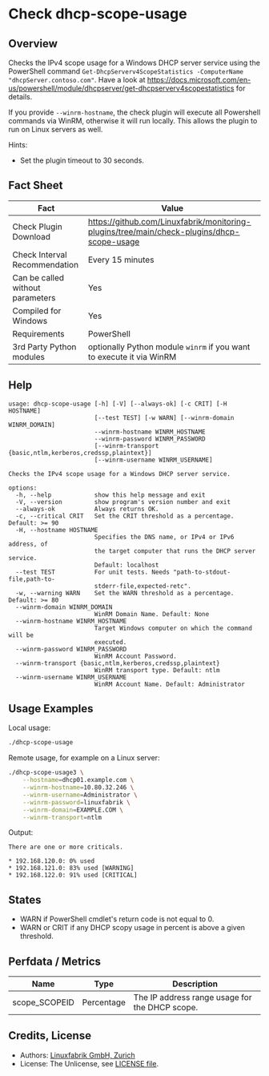 # Check dhcp-scope-usage

## Overview

Checks the IPv4 scope usage for a Windows DHCP server service using the PowerShell command `Get-DhcpServerv4ScopeStatistics -ComputerName "dhcpServer.contoso.com"`. Have a look at <https://docs.microsoft.com/en-us/powershell/module/dhcpserver/get-dhcpserverv4scopestatistics> for details.

If you provide `--winrm-hostname`, the check plugin will execute all Powershell commands via WinRM, otherwise it will run locally. This allows the plugin to run on Linux servers as well.

Hints:

* Set the plugin timeout to 30 seconds.


## Fact Sheet

| Fact | Value |
|----|----|
| Check Plugin Download                 | <https://github.com/Linuxfabrik/monitoring-plugins/tree/main/check-plugins/dhcp-scope-usage> |
| Check Interval Recommendation         | Every 15 minutes |
| Can be called without parameters      | Yes |
| Compiled for Windows                  | Yes |
| Requirements                          | PowerShell |
| 3rd Party Python modules              | optionally Python module `winrm` if you want to execute it via WinRM |


## Help

```text
usage: dhcp-scope-usage [-h] [-V] [--always-ok] [-c CRIT] [-H HOSTNAME]
                        [--test TEST] [-w WARN] [--winrm-domain WINRM_DOMAIN]
                        --winrm-hostname WINRM_HOSTNAME
                        --winrm-password WINRM_PASSWORD
                        [--winrm-transport {basic,ntlm,kerberos,credssp,plaintext}]
                        [--winrm-username WINRM_USERNAME]

Checks the IPv4 scope usage for a Windows DHCP server service.

options:
  -h, --help            show this help message and exit
  -V, --version         show program's version number and exit
  --always-ok           Always returns OK.
  -c, --critical CRIT   Set the CRIT threshold as a percentage. Default: >= 90
  -H, --hostname HOSTNAME
                        Specifies the DNS name, or IPv4 or IPv6 address, of
                        the target computer that runs the DHCP server service.
                        Default: localhost
  --test TEST           For unit tests. Needs "path-to-stdout-file,path-to-
                        stderr-file,expected-retc".
  -w, --warning WARN    Set the WARN threshold as a percentage. Default: >= 80
  --winrm-domain WINRM_DOMAIN
                        WinRM Domain Name. Default: None
  --winrm-hostname WINRM_HOSTNAME
                        Target Windows computer on which the command will be
                        executed.
  --winrm-password WINRM_PASSWORD
                        WinRM Account Password.
  --winrm-transport {basic,ntlm,kerberos,credssp,plaintext}
                        WinRM transport type. Default: ntlm
  --winrm-username WINRM_USERNAME
                        WinRM Account Name. Default: Administrator
```


## Usage Examples

Local usage:

```bash
./dhcp-scope-usage
```

Remote usage, for example on a Linux server:

```bash
./dhcp-scope-usage3 \
    --hostname=dhcp01.example.com \
    --winrm-hostname=10.80.32.246 \
    --winrm-username=Administrator \
    --winrm-password=linuxfabrik \
    --winrm-domain=EXAMPLE.COM \
    --winrm-transport=ntlm
```

Output:

```text
There are one or more criticals.

* 192.168.120.0: 0% used
* 192.168.121.0: 83% used [WARNING]
* 192.168.122.0: 91% used [CRITICAL]
```


## States

* WARN if PowerShell cmdlet's return code is not equal to 0.
* WARN or CRIT if any DHCP scopy usage in percent is above a given threshold.


## Perfdata / Metrics

| Name          | Type       | Description                                    |
|---------------|------------|------------------------------------------------|
| scope_SCOPEID | Percentage | The IP address range usage for the DHCP scope. |


## Credits, License

* Authors: [Linuxfabrik GmbH, Zurich](https://www.linuxfabrik.ch)
* License: The Unlicense, see [LICENSE file](https://unlicense.org/).
